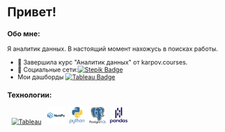 # Привет!  
  

### Обо мне:

Я аналитик данных. В настоящий момент нахожусь в поисках работы.  
  

- 🌵 Завершила курс "Аналитик данных" от karpov.courses. 
- :iphone: Социальные сети:[![Stepik Badge](https://img.shields.io/badge/-Stepik-black?style=flat&logo=STMicroelectronics&logoColor=white)](https://stepik.org/users/58372912?auth=login)
- Мои дашборды [![Tableau Badge](https://img.shields.io/badge/-Tableau-informational?style=flat&logo=Tableau&logoColor=white)](https://public.tableau.com/app/profile/sofya3550)

### Технологии:

<div align="left">  
<a href="https://www.tableau.com/" target="_blank"><img style="margin: 10px" src="https://profilinator.rishav.dev/skills-assets/tableau.svg" alt="Tableau" height="40" /></a>  
<img src="https://github.com/devicons/devicon/blob/master/icons/numpy/numpy-original-wordmark.svg" title="NumPy" width="40" height="40"/>&nbsp;
<img src="https://github.com/devicons/devicon/blob/master/icons/python/python-original-wordmark.svg" title="Python" width="40" height="40"/>&nbsp; 
<img src="https://github.com/devicons/devicon/blob/master/icons/postgresql/postgresql-original-wordmark.svg" title="PostgreSQL" alt="PostgreSQL" width="40" height="40"/>&nbsp;
<img src="https://github.com/devicons/devicon/blob/master/icons/pandas/pandas-original-wordmark.svg" title="Pandas" alt="Pandas" width="40" height="40"/>&nbsp;
</div>


